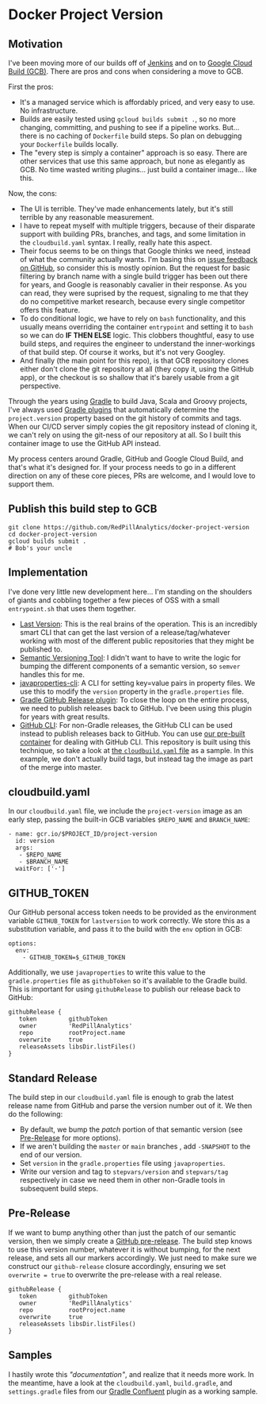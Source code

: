 # Docker Project Version

## Motivation
I've been moving more of our builds off of [Jenkins](https://www.jenkins.io/) and on to [Google Cloud Build (GCB)](https://cloud.google.com/cloud-build).
There are pros and cons when considering a move to GCB.

First the pros:
- It's a managed service which is affordably priced, and very easy to use. No infrastructure.
- Builds are easily tested using `gcloud builds submit .`, so no more changing, committing, and pushing to see if a pipeline works. But... there is no caching of `Dockerfile` build steps. So plan on debugging your `Dockerfile` builds locally.
- The "every step is simply a container" approach is so easy. There are other services that use this same approach, but none as elegantly as GCB. No time wasted writing plugins... just build a container image... like this.

Now, the cons:
- The UI is terrible. They've made enhancements lately, but it's still terrible by any reasonable measurement.
- I have to repeat myself with multiple triggers, because of their disparate support with building PRs, branches, and tags, and some limitation in the `cloudbuild.yaml` syntax. I really, really hate this aspect.
- Their focus seems to be on things that Google thinks we need, instead of what the community actually wants. I'm basing this on [issue feedback on GitHub](https://github.com/GoogleCloudPlatform/cloud-builders/issues/138), so consider this is mostly opinion. But the request for basic filtering by branch name with a single build trigger has been out there for years, and Google is reasonably cavalier in their response. As you can read, they were suprised by the request, signaling to me that they do no competitive market research, because every single competitor offers this feature.
- To do conditional logic, we have to rely on `bash` functionality, and this usually means overriding the container `entrypoint` and setting it to `bash` so we can do **IF THEN ELSE** logic. This clobbers thoughtful, easy to use build steps, and requires the engineer to understand the inner-workings of that build step. Of course it works, but it's not very Googley.
- And finally (the main point for this repo), is that GCB repository clones either don't clone the git repository at all (they copy it, using the GitHub app), or the checkout is so shallow that it's barely usable from a git perspective.

Through the years using [Gradle](https://gradle.org/) to build Java, Scala and Groovy projects, I've always used [Gradle plugins](https://plugins.gradle.org/) that automatically determine the `project.version` property based on the git history of commits and tags. When our CI/CD server simply copies the git repository instead of cloning it, we can't rely on using the git-ness of our repository at all. So I built this container image to use the GitHub API instead.

My process centers around Gradle, GitHub and Google Cloud Build, and that's what it's designed for. If your process needs to go in a different direction on any of these core pieces, PRs are welcome, and I would love to support them.

## Publish this build step to GCB
```
git clone https://github.com/RedPillAnalytics/docker-project-version
cd docker-project-version
gcloud builds submit .
# Bob's your uncle
```

## Implementation
I've done very little new development here... I'm standing on the shoulders of giants and cobbling together a few pieces of OSS with a small `entrypoint.sh` that uses them together.

- [Last Version](https://github.com/dvershinin/lastversion): This is the real brains of the operation. This is an incredibly smart CLI that can get the last version of a release/tag/whatever working with most of the different public repositories that they might be published to.
- [Semantic Versioning Tool](https://github.com/maykonlf/semver-cli): I didn't want to have to write the logic for bumping the different components of a semantic version, so `semver` handles this for me.
- [javaproperties-cli](https://javaproperties-cli.readthedocs.io/en/stable/index.html): A CLI for setting key=value pairs in property files. We use this to modify the `version` property in the `gradle.properties` file.
- [Gradle GitHub Release plugin](https://github.com/BreadMoirai/github-release-gradle-plugin): To close the loop on the entire process, we need to publish releases back to GitHub. I've been using this plugin for years with great results.
- [GitHub CLI](https://cli.github.com/): For non-Gradle releases, the GitHub CLI can be used instead to publish releases back to GitHub. You can use [our pre-built container](https://github.com/RedPillAnalytics/docker-gh) for dealing with GitHub CLI. This repository is built using this technique, so take a look at [the `cloudbuild.yaml` file](cloudbuild.yaml) as a sample. In this example, we don't actually build tags, but instead tag the image as part of the merge into master.

## cloudbuild.yaml
In our `cloudbuild.yaml` file, we include the `project-version` image as an early step, passing the built-in GCB variables `$REPO_NAME` and `BRANCH_NAME`:
```
- name: gcr.io/$PROJECT_ID/project-version
  id: version
  args:
   - $REPO_NAME
   - $BRANCH_NAME
  waitFor: ['-']
```

## GITHUB_TOKEN
Our GitHub personal access token needs to be provided as the environment variable `GITHUB_TOKEN` for `lastversion` to work correctly. We store this as a substitution variable, and pass it to the build with the `env` option in GCB:
```
options:
  env:
    - GITHUB_TOKEN=$_GITHUB_TOKEN
```

Additionally, we use `javaproperties` to write this value to the `gradle.properties` file as `githubToken` so it's available to the Gradle build. This is important for using `githubRelease` to publish our release back to GitHub:

```
githubRelease {
   token         githubToken
   owner         'RedPillAnalytics'
   repo          rootProject.name
   overwrite     true
   releaseAssets libsDir.listFiles()
}
```

## Standard Release
The build step in our `cloudbuild.yaml` file is enough to grab the latest release name from GitHub and parse the version number out of it. We then do the following:
* By default, we bump the *patch* portion of that semantic version (see [Pre-Release](#Pre-Release) for more options).
* If we aren't building the `master` or `main` branches , add `-SNAPSHOT` to the end of our version.
* Set `version` in the `gradle.properties` file using `javaproperties`.
* Write our version and tag to `stepvars/version` and `stepvars/tag` respectively in case we need them in other non-Gradle tools in subsequent build steps.

## Pre-Release
If we want to bump anything other than just the patch of our semantic version, then we simply create a [GitHub pre-release](https://docs.github.com/en/free-pro-team@latest/github/administering-a-repository/managing-releases-in-a-repository#creating-a-release). The build step knows to use this version number, whatever it is without bumping, for the next release, and sets all our markers accordingly. We just need to make sure we construct our `github-release` closure accordingly, ensuring we set `overwrite = true` to overwrite the pre-release with a real release.

```
githubRelease {
   token         githubToken
   owner         'RedPillAnalytics'
   repo          rootProject.name
   overwrite     true
   releaseAssets libsDir.listFiles()
}
```

## Samples

I hastily wrote this *"documentation"*, and realize that it needs more work. In the meantime, have a look at the `cloudbuild.yaml`, `build.gradle`, and `settings.gradle` files from our [Gradle Confluent](https://github.com/RedPillAnalytics/gradle-confluent) plugin as a working sample.
